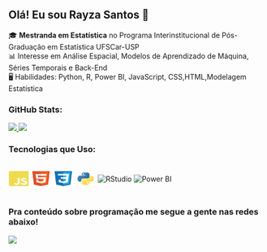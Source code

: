 ## Olá! Eu sou Rayza Santos 👋

🎓 **Mestranda em Estatística** no Programa Interinstitucional de Pós-Graduação em Estatística UFSCar-USP  
📊 Interesse em Análise Espacial, Modelos de Aprendizado de Máquina, Séries Temporais e Back-End  
🖥️ Habilidades: Python, R, Power BI, JavaScript, CSS,HTML,Modelagem Estatística

### GitHub Stats:
<div>
  <a href="https://github.com/rayzasantos">
    <img height="180em" src="https://github-readme-stats.vercel.app/api?username=rayzasantos&show_icons=true&theme=tokyonight&include_all_commits=true&count_private=true"/>
    <img height="180em" src="https://github-readme-stats.vercel.app/api/top-langs/?username=rayzasantos&layout=compact&langs_count=6&theme=tokyonight"/>
  </a>
</div>

### Tecnologias que Uso:
<div style="display: inline_block"><br>
  <img align="center" alt="JavaScript" height="30" width="40" src="https://raw.githubusercontent.com/devicons/devicon/master/icons/javascript/javascript-plain.svg">
  <img align="center" alt="HTML" height="30" width="40" src="https://raw.githubusercontent.com/devicons/devicon/master/icons/html5/html5-original.svg">
  <img align="center" alt="CSS" height="30" width="40" src="https://raw.githubusercontent.com/devicons/devicon/master/icons/css3/css3-original.svg">
  <img align="center" alt="Python" height="30" width="40" src="https://raw.githubusercontent.com/devicons/devicon/master/icons/python/python-original.svg">
  <img align="center" alt="RStudio" height="30" width="40" src="https://upload.wikimedia.org/wikipedia/commons/3/3d/Rstudio_logo_flat.svg">
  <img align="center" alt="Power BI" height="30" width="40" src="https://www.svgrepo.com/show/306500/power-bi.svg">
</div>

<br>

### Pra conteúdo sobre programação me segue a gente nas redes abaixo!
 
<div> 

  <div> 
  <a href="https://www.linkedin.com/in/rayza-santos-521006198/" target="_blank"><img src="https://img.shields.io/badge/-LinkedIn-%230077B5?style=for-the-badge&logo=linkedin&logoColor=white" target="_blank"></a>
</div>
</div>
